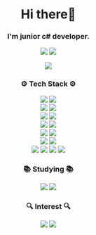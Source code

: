 <h1 align="center">Hi there👋</h1> 
<h3 align="center">I'm junior c# developer.</h3>

<p align="center"> 
	<img src="https://mazassumnida.wtf/api/mini/generate_badge?boj=chanos" />
	<img src="https://www.codewars.com/users/chanos-dev/badges/micro" />	
</p>

<p align="center"> 
	<img src="https://profile.dotnetdev-badge.kr/api/v1/badge/medium?id=chanos-dev&theme=Light" />	
</p>

<h3 align="center">⚙ Tech Stack ⚙</h3>
<p align ="center">  
	<!-- language -->
	<img src="https://img.shields.io/badge/C%23-239120?style=flat-square&logo=C-Sharp&logoColor=white"/>
	<img src="https://img.shields.io/badge/Python-3766AB?style=flat-square&logo=Python&logoColor=white"/>     
	<!-- <img src="https://img.shields.io/badge/JavaScript%20-%23323330.svg?&style=flat-square&logo=javascript&logoColor=%23F7DF1E"/> -->
    <br/>			
	<!-- os -->
    <img src="https://img.shields.io/badge/Windows%2010+-0078D6?style=flat-square&logo=windows&logoColor=white"/>		
	<img src="https://img.shields.io/badge/Ubuntu-E95420?style=flat-square&logo=Ubuntu&logoColor=white" />	 
	<br/>	
	<!-- rdb, nosql -->
	<img src="https://img.shields.io/badge/MySQL-4479A1?style=flat-square&logo=MySQL&logoColor=white" />	
	<img src="https://img.shields.io/badge/MongoDB-47A248?style=flat-square&logo=MongoDB&logoColor=white"/>
	<br/>
	<!-- framework -->	
	<img src="https://img.shields.io/badge/.NET%20Framework 4.5.2+-512BD4?style=flat-square&logo=.NET&logoColor=white"/>     	    
	<img src="https://img.shields.io/badge/.NET%206+-512BD4?style=flat-square&logo=.NET&logoColor=white"/> 
	<!-- <img src="https://img.shields.io/badge/React%20-%2320232a.svg?&style=flat-square&logo=react&logoColor=%2361DAFB"/>	 -->
    <br/>
	<!-- ide -->
	<img src="https://img.shields.io/badge/Visual%20Studio-5C2D91?style=flat-square&logo=Visual-Studio&logoColor=white"/>    	
	<img src="https://img.shields.io/badge/Visual%20Studio%20Code-007ACC?style=flat-square&logo=Visual-Studio-Code&logoColor=white"/>    	
	<br/>
	<!-- cm -->
    <img src="https://img.shields.io/badge/GitHub-181717?style=flat-square&logo=GitHub&logoColor=white"/>
	<img src="https://img.shields.io/badge/GitLab%20-%23323330.svg?style=flat-square&logo=GitLab&logoColor=FCA121"/> 
    <br/>
	<!-- infra -->
	<img src="https://img.shields.io/badge/Docker-2496ED?style=flat-square&logo=Docker&logoColor=white" />
    <img src="https://img.shields.io/badge/Jenkins-D24939?style=flat-square&logo=Jenkins&logoColor=white"/>	
	<img src="https://img.shields.io/badge/RabbitMQ-FF6600?style=flat-square&logo=RabbitMQ&logoColor=white" />
	<img src="https://img.shields.io/badge/NuGet-004880?style=flat-square&logo=NuGet&logoColor=white" />

</p>
<h3 align="center">📚 Studying 📚</h3>
<p align ="center">		
	<img src="https://img.shields.io/badge/Redis-DC382D?style=flat-square&logo=Redis&logoColor=white" />
	<img src="https://img.shields.io/badge/Swagger-85EA2D?style=flat-square&logo=Swagger&logoColor=white" />
</p>

<h3 align="center">🔍 Interest 🔍</h3>
<p align ="center">
	<img src="https://img.shields.io/badge/Blazor-512BD4?style=flat-square&logo=Blazor&logoColor=white" />
	<img src="https://img.shields.io/badge/Vim-019733?style=flat-square&logo=Vim&logoColor=white" />
</p>

<p align="center">
	<!-- <a href="https://github-readme-stats.vercel.app" target="_blank">
    	<img src="https://github-readme-stats.vercel.app/api?username=chanos-dev&show_icons=true&theme=slateorange&include_all_commits=true"/>	
	</a>	 -->
	<!-- <a href="https://opgc.me/#/users/chanos-dev" target="_blank">
		<img height="135" src="https://api.opgc.me/githubs/users/chanos-dev/tag/?theme=dracula"/>
	</a> -->
	<!-- <a href="https://github.com/ryo-ma/github-profile-trophy" target="_blank">
		<img src="https://github-profile-trophy.vercel.app/?username=chanos-dev&column=-1&theme=gruvbox&no-frame=true">	 
	</a> -->
</p>   

<!--
<p align="center">
    <img src="http://mazassumnida.wtf/api/v2/generate_badge?boj=chanos"/>
</p>
-->

<!--
**chanos-dev/chanos-dev** is a ✨ _special_ ✨ repository because its `README.md` (this file) appears on your GitHub profile.

Here are some ideas to get you started:

- 🔭 I’m currently working on ...
- 🌱 I’m currently learning ...
- 👯 I’m looking to collaborate on ...
- 🤔 I’m looking for help with ...
- 💬 Ask me about ...
- 📫 How to reach me: ...
- 😄 Pronouns: ...
- ⚡ Fun fact: ...

- badge_url: https://simpleicons.org/

--> 